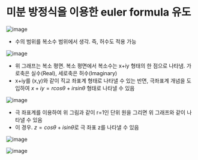 # 미분 방정식을 이용한 euler formula 유도

![image](https://github.com/user-attachments/assets/4a6131f5-eada-4900-9a76-465250afa557)

 - 수의 범위를 복소수 범위에서 생각. 즉, 허수도 적용 가능

![image](https://github.com/user-attachments/assets/8b9e02e6-569e-45d1-a234-1292da26b465)

- 위 그래프는 복소 평면. 복소 평면에서 복소수는 x+iy 형태의 한 점으로 나타냄. 가로축은 실수(Real), 세로축은 허수(Imaginary)
- x+iy를 (x,y)와 같이 직교 좌표계 형태로 나타낼 수 있는 반면, 극좌표계 개념을 도입하여 $x+iy=rcos\theta +irsin\theta$ 형태로 나타낼 수 있음


![image](https://github.com/user-attachments/assets/718f807c-afc6-4751-a2f9-64db4e399e2b)

- 극 좌표계를 이용하여 위 그림과 같이 r=1인 단위 원을 그리면 위 그래프와 같이 나타낼 수 있음
- 이 경우. $z=cos\theta + isin\theta$로 극 좌표 z를 나타낼 수 있음

![image](https://github.com/user-attachments/assets/f85298ed-0658-48e8-9087-824b09e009de)

![image](https://github.com/user-attachments/assets/0d47abce-58b7-4374-a9da-f2a0090a0628)



